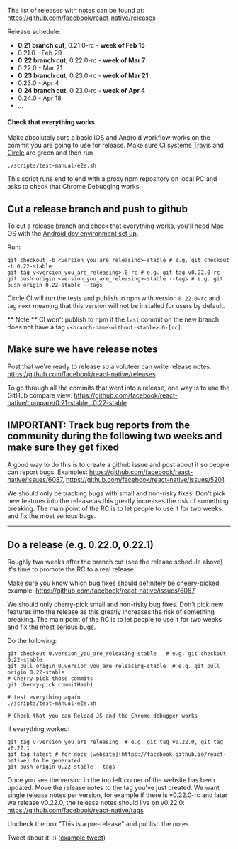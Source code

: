 The list of releases with notes can be found at:
https://github.com/facebook/react-native/releases

Release schedule:

- **0.21 branch cut**, 0.21.0-rc - **week of Feb 15**
- 0.21.0 - Feb 29
- **0.22 branch cut**, 0.22.0-rc - **week of Mar 7**
- 0.22.0 - Mar 21
- **0.23 branch cut**, 0.23.0-rc - **week of Mar 21**
- 0.23.0 - Apr 4
- **0.24 branch cut**, 0.23.0-rc - **week of Apr 4**
- 0.24.0 - Apr 18
- ...

#### Check that everything works

Make absolutely sure a basic iOS and Android workflow works on the commit you are going to use for release.
Make sure CI systems [Travis](https://travis-ci.org/facebook/react-native) and [Circle](https://circleci.com/gh/facebook/react-native)
are green and then run

```
./scripts/test-manual-e2e.sh
```

This script runs end to end with a proxy npm repository on local PC and asks to check that Chrome Debugging works.

## Cut a release branch and push to github

To cut a release branch and check that everything works, you'll need Mac OS with the
[Android dev environment set up](https://github.com/facebook/react-native/blob/master/ReactAndroid/README.md).

Run:

```
git checkout -b <version_you_are_releasing>-stable # e.g. git checkout -b 0.22-stable
git tag v<version_you_are_releasing>.0-rc # e.g. git tag v0.22.0-rc
git push origin <version_you_are_releasing>-stable --tags # e.g. git push origin 0.22-stable --tags
```

Circle CI will run the tests and publish to npm with version `0.22.0-rc` and tag `next` meaning that
this version will not be installed for users by default.

** Note ** CI won't publish to npm if the `last` commit on the new branch does not have a tag `v<branch-name-without-stable>.0-[rc]`.

## Make sure we have release notes

Post that we're ready to release so a voluteer can write release notes:
https://github.com/facebook/react-native/releases

To go through all the commits that went into a release, one way is to use the GitHub compare view: https://github.com/facebook/react-native/compare/0.21-stable...0.22-stable

## IMPORTANT: Track bug reports from the community during the following two weeks and make sure they get fixed

A good way to do this is to create a github issue and post about it so people can report bugs. Examples: https://github.com/facebook/react-native/issues/6087, https://github.com/facebook/react-native/issues/5201

We should only be tracking bugs with small and non-risky fixes. Don't pick new features into the release as this greatly increases the risk of something breaking. The main point of the RC is to let people to use it for two weeks and fix the most serious bugs.

-------------------

## Do a release (e.g. 0.22.0, 0.22.1)

Roughly two weeks after the branch cut (see the release schedule above) it's time to promote the RC to a real release.

Make sure you know which bug fixes should definitely be cheery-picked, example: https://github.com/facebook/react-native/issues/6087

We should only cherry-pick small and non-risky bug fixes. Don't pick new features into the release as this greatly increases the risk of something breaking. The main point of the RC is to let people to use it for two weeks and fix the most serious bugs.

Do the following:


```
git checkout 0.version_you_are_releasing-stable   # e.g. git checkout 0.22-stable
git pull origin 0.version_you_are_releasing-stable  # e.g. git pull origin 0.22-stable
# Cherry-pick those commits
git cherry-pick commitHash1

# test everything again
./scripts/test-manual-e2e.sh

# Check that you can Reload JS and the Chrome debugger works
```

If everything worked:

```
git tag v-version_you_are_releasing  # e.g. git tag v0.22.0, git tag v0.22.1
git tag latest # for docs [website](https://facebook.github.io/react-native) to be generated
git push origin 0.22-stable --tags
```

Once you see the version in the top left corner of the website has been updated:
Move the release notes to the tag you've just created. We want single release notes per version,
for example if there is v0.22.0-rc and later we release v0.22.0, the release notes should live on v0.22.0:
https://github.com/facebook/react-native/tags

Uncheck the box "This is a pre-release" and publish the notes.

Tweet about it! :) ([example tweet](https://twitter.com/grabbou/status/701510554758856704))
